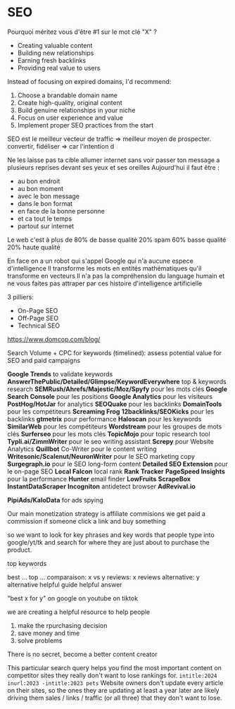 # SEO

Pourquoi méritez vous d'être #1 sur le mot clé "X" ?

  - Creating valuable content
  - Building new relationships
  - Earning fresh backlinks
  - Providing real value to users

Instead of focusing on expired domains, I'd recommend:
1. Choose a brandable domain name
2. Create high-quality, original content
3. Build genuine relationships in your niche
4. Focus on user experience and value
5. Implement proper SEO practices from the start

SEO est le meilleur vecteur de traffic
=> meilleur moyen de prospecter. convertir, fidéliser
=> car l'intention d

Ne les laisse pas ta cible allumer internet sans voir passer ton message
a plusieurs reprises devant ses yeux et ses oreilles
Aujourd'hui il faut être :
- au bon endroit
- au bon moment
- avec le bon message
- dans le bon format
- en face de la bonne personne
- et ca tout le temps
- partout sur internet

Le web c'est à plus de 80% de basse qualité
20% spam
60% basse qualité
20% haute qualité


En face on a un robot qui s'appel Google qui n'a aucune espece d'intelligence
Il transforme les mots en entités mathématiques qu'il transforme en vecteurs
Il n'a pas la compréhension du language humain et ne vous faites pas attraper par ces histoire d'intelligence artificielle

3 pilliers:
- On-Page SEO
- Off-Page SEO
- Technical SEO

https://www.domcop.com/blog/


Search Volume + CPC for keywords (timelined): assess potential value for SEO and paid campaigns


**Google Trends** to validate keywords
**AnswerThePublic/Detailed/Glimpse/KeywordEverywhere** top & keywords research 
**SEMRush/Ahrefs/Majestic/Moz/Spyfy** pour les mots clés
**Google Search Console** pour les positions
**Google Analytics** pour les visiteurs
**PostHog/HotJar** for analytics
**SEOQuake** pour les backlinks
**DomainTools** pour les compétiteurs
**Screaming Frog**
**12backlinks/SEOKicks** pour les backlinks
**gtmetrix** pour performance
**Haloscan** pour les keywords
**SimilarWeb** pour les compétiteurs
**Wordstream** pour les groupes de mots clés
**Surferseo** pour les mots clés
**TopicMojo** pour topic research tool
**Typli.ai/ZimmWriter** pour le seo writing assistant
**Screpy** pour Website Analytics
**Quillbot** Co-Writer pour le content writing
**Writesonic/Scalenut/NeuronWriter** pour le SEO marketing copy
**Surgegraph.io** pour le SEO long-form content
**Detailed SEO Extension** pour le on-page SEO
**Local Falcon** local rank
**Rank Tracker**
**PageSpeed Insights** pour la performance
**Hunter** email finder
**LowFruits**
**ScrapeBox**
**InstantDataScraper**
**Incogniton** antidetect browser
**AdRevival.io**

**PipiAds/KaloData** for ads spying


Our main monetization strategy is affiliate commisions
we get paid a commission if someone click a link and buy something

so we want to look for key phrases and key words
that people type into google/yt/tk and search for where they are just about to purchase the product.

top keywords

best ...
top ...
comparaison: x vs y
reviews: x reviews
alternative:   y alternative
helpful guide
helpful answer

"best x for y"
<product> <place>
<service> <country>
on google
on youtube
on tiktok

we are creating a helpful resource to help people
1. make the rpurchasing decision
2. save money and time
3. solve problems

There is no secret, become a better content creator


This particular search query helps you find the most important content on competitor sites they really don't want to lose rankings for.
`intitle:2024 inurl:2023 -intitle:2023 pets`
Website owners don't update every article on their sites, so the ones they are updating at least a year later are likely driving them sales / links / traffic (or all three) that they don't want to lose.